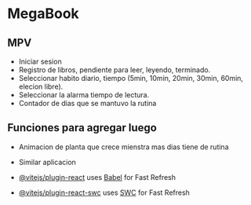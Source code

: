 # MegaBook

## MPV

- Iniciar sesion
- Registro de libros, pendiente para leer, leyendo, terminado.
- Seleccionar habito diario, tiempo (5min, 10min, 20min, 30min, 60min, elecion libre).
- Seleccionar la alarma tiempo de lectura.
- Contador de dias que se mantuvo la rutina

## Funciones para agregar luego

- Animacion de planta que crece mienstra mas dias tiene de rutina
- Similar aplicacion

- [@vitejs/plugin-react](https://github.com/vitejs/vite-plugin-react/blob/main/packages/plugin-react) uses [Babel](https://babeljs.io/) for Fast Refresh
- [@vitejs/plugin-react-swc](https://github.com/vitejs/vite-plugin-react/blob/main/packages/plugin-react-swc) uses [SWC](https://swc.rs/) for Fast Refresh

